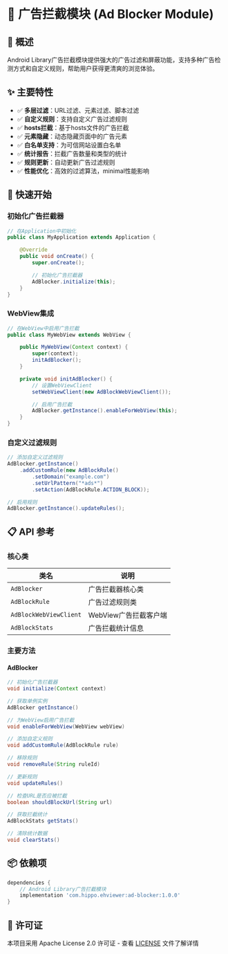 # 🚫 广告拦截模块 (Ad Blocker Module)

## 🎯 概述

Android Library广告拦截模块提供强大的广告过滤和屏蔽功能，支持多种广告检测方式和自定义规则，帮助用户获得更清爽的浏览体验。

## ✨ 主要特性

- ✅ **多层过滤**：URL过滤、元素过滤、脚本过滤
- ✅ **自定义规则**：支持自定义广告过滤规则
- ✅ **hosts拦截**：基于hosts文件的广告拦截
- ✅ **元素隐藏**：动态隐藏页面中的广告元素
- ✅ **白名单支持**：为可信网站设置白名单
- ✅ **统计报告**：拦截广告数量和类型的统计
- ✅ **规则更新**：自动更新广告过滤规则
- ✅ **性能优化**：高效的过滤算法，minimal性能影响

## 🚀 快速开始

### 初始化广告拦截器

```java
// 在Application中初始化
public class MyApplication extends Application {

    @Override
    public void onCreate() {
        super.onCreate();

        // 初始化广告拦截器
        AdBlocker.initialize(this);
    }
}
```

### WebView集成

```java
// 在WebView中启用广告拦截
public class MyWebView extends WebView {

    public MyWebView(Context context) {
        super(context);
        initAdBlocker();
    }

    private void initAdBlocker() {
        // 设置WebViewClient
        setWebViewClient(new AdBlockWebViewClient());

        // 启用广告拦截
        AdBlocker.getInstance().enableForWebView(this);
    }
}
```

### 自定义过滤规则

```java
// 添加自定义过滤规则
AdBlocker.getInstance()
    .addCustomRule(new AdBlockRule()
        .setDomain("example.com")
        .setUrlPattern("*ads*")
        .setAction(AdBlockRule.ACTION_BLOCK));

// 启用规则
AdBlocker.getInstance().updateRules();
```

## 📋 API 参考

### 核心类

| 类名 | 说明 |
|------|------|
| `AdBlocker` | 广告拦截器核心类 |
| `AdBlockRule` | 广告过滤规则类 |
| `AdBlockWebViewClient` | WebView广告拦截客户端 |
| `AdBlockStats` | 广告拦截统计信息 |

### 主要方法

#### AdBlocker

```java
// 初始化广告拦截器
void initialize(Context context)

// 获取单例实例
AdBlocker getInstance()

// 为WebView启用广告拦截
void enableForWebView(WebView webView)

// 添加自定义规则
void addCustomRule(AdBlockRule rule)

// 移除规则
void removeRule(String ruleId)

// 更新规则
void updateRules()

// 检查URL是否应被拦截
boolean shouldBlockUrl(String url)

// 获取拦截统计
AdBlockStats getStats()

// 清除统计数据
void clearStats()
```

## 📦 依赖项

```gradle
dependencies {
    // Android Library广告拦截模块
    implementation 'com.hippo.ehviewer:ad-blocker:1.0.0'
}
```

## 📄 许可证

本项目采用 Apache License 2.0 许可证 - 查看 [LICENSE](../LICENSE) 文件了解详情
